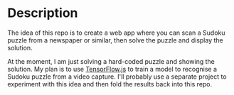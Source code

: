 # Description

The idea of this repo is to create a web app where you can scan a Sudoku puzzle
from a newspaper or similar, then solve the puzzle and display the solution.

At the moment, I am just solving a hard-coded puzzle and showing the solution.
My plan is to use [TensorFlow.js](https://www.tensorflow.org/js) to train a model
to recognise a Sudoku puzzle from a video capture. I'll probably use a separate
project to experiment with this idea and then fold the results back into this repo.
